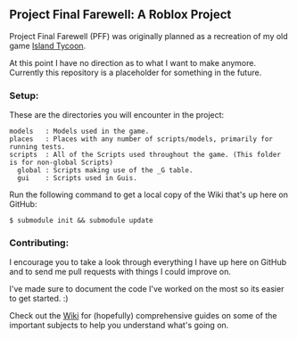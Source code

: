 
## Project Final Farewell: A Roblox Project

Project Final Farewell (PFF) was originally planned as a recreation of my old
game [Island Tycoon](http://www.roblox.com/Island-Tycoon-place?id=15541427).

At this point I have no direction as to what I want to make anymore. Currently
this repository is a placeholder for something in the future.


### Setup:

These are the directories you will encounter in the project:

	models   : Models used in the game.
	places   : Places with any number of scripts/models, primarily for running tests.
	scripts  : All of the Scripts used throughout the game. (This folder is for non-global Scripts)
	  global : Scripts making use of the _G table.
	  gui    : Scripts used in Guis.

Run the following command to get a local copy of the Wiki that's up here on
GitHub:

	$ submodule init && submodule update


### Contributing:

I encourage you to take a look through everything I have up here on GitHub and
to send me pull requests with things I could improve on.

I've made sure to document the code I've worked on the most so its easier to get
started. :)

Check out the [Wiki](https://github.com/VoxelDavid/pff/wiki) for (hopefully)
comprehensive guides on some of the important subjects to help you understand
what's going on.
